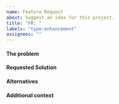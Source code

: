 ```yaml
---
name: Feature Request
about: Suggest an idea for this project.
title: "FR: "
labels: "type:enhancement"
assignees: ""
---
```


#### The problem

<!--
Is your feature request related to a problem?
Please provide a clear and concise description of what the problem is.
Ex. I'm always frustrated when [...]
 -->

#### Requested Solution

<!--
A clear and concise description of what you want to happen.
-->

#### Alternatives

<!--
A clear and concise description of any alternative solutions or features you've considered.
-->

#### Additional context

<!--
Add any other context or screenshots about the feature request here.
-->
